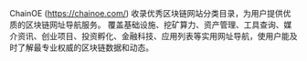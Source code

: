 ChainOE (https://chainoe.com/) 收录优秀区块链网站分类目录，为用户提供优质的区块链网址导航服务。
覆盖基础设施、挖矿算力、资产管理、工具查询、媒介资讯、创业项目、投资孵化、金融科技、应用列表等实用网址导航，使用户能及时了解最专业权威的区块链数据和动态。
